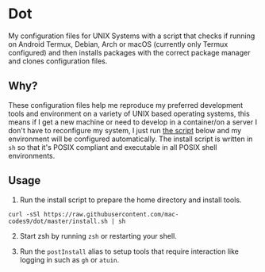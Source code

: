 # Dot

My configuration files for UNIX Systems with a script that checks if running on Android Termux, Debian, Arch or macOS (currently only Termux configured) and then installs packages with the correct package manager and clones configuration files.

## Why?

These configuration files help me reproduce my preferred development tools and environment on a variety of UNIX based operating systems, this means if I get a new machine or need to develop in a container/on a server I don't have to reconfigure my system, I just run [the script](#Usage) below and my environment will be configured automatically. The install script is written in `sh` so that it's POSIX compliant and executable in all POSIX shell environments.

## Usage

1. Run the install script to prepare the home directory and install tools. 
```
curl -sSl https://raw.githubusercontent.com/mac-codes9/dot/master/install.sh | sh
```

2. Start zsh by running `zsh` or restarting your shell.

3. Run the `postInstall` alias to setup tools that require interaction like logging in such as `gh` or `atuin`. 
